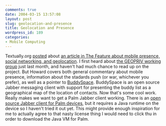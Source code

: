 ```yaml
---
comments: true
date: 2004-03-15 13:57:08
layout: post
slug: geolocation-and-presence
title: Geolocation and Presence
wordpress_id: 189
categories:
- Mobile Computing
---
```


Textually.org [posted](http://www.textually.org/textually/archives/003266.htm) about [an article in The Feature about mobile presence, social networking, and geolocation](http://www.thefeature.com/article?articleid=100442&ref=591683). I first heard about [the GEOPRIV working group](http://www.ietf.org/html.charters/geopriv-charter.html) just last month, and haven't had much chance to read up on the project. But Howard covers both general commentary about mobile presence, information about the stadards push (or war, whichever you prefer), as well as a pointer to [BuddySpace](http://buddyspace.sourceforge.net/). BuddySpace is an open source Jabber messaging client with support for presenting the buddy list as a geographical map of the location of contacts. Now that's some cool work. Really makes we want to get a Palm Jabber client working. There is an [open source Jabber client for Palm devices](http://sourceforge.net/projects/jabberpalm/), but it requires a Java runtime on the device so I haven't tried it out yet. This might provide enough inspiration for me to actually agree to that nasty license thing I would need to click thu in order to download the Java VM for Palm.
